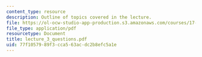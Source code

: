 ```yaml
---
content_type: resource
description: Outline of topics covered in the lecture.
file: https://ol-ocw-studio-app-production.s3.amazonaws.com/courses/17-196-globalization-fall-2005/77f1057989f3cca563acdc2b8efc5a1e_lecture_3_questions.pdf
file_type: application/pdf
resourcetype: Document
title: lecture_3_questions.pdf
uid: 77f10579-89f3-cca5-63ac-dc2b8efc5a1e
---
```

